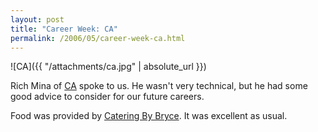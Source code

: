 ```yaml
---
layout: post
title: "Career Week: CA"
permalink: /2006/05/career-week-ca.html
---
```


![CA]({{ "/attachments/ca.jpg" | absolute_url }})

Rich Mina of [CA][1] spoke to us. He wasn't very technical, but he had some good advice to consider for our future
careers.

Food was provided by [Catering By Bryce][2]. It was excellent as usual.


  [1]: http://www.ca.com
  [2]: http://www.cateringbybryce.com
